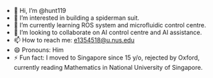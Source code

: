 - 👋 Hi, I’m @hunt119
- 👀 I’m interested in building a spiderman suit.
- 🌱 I’m currently learning ROS system and microfluidic control centre.
- 💞️ I’m looking to collaborate on AI control centre and AI assistance.
- 📫 How to reach me: e1354518@u.nus.edu
- 😄 Pronouns: Him
- ⚡ Fun fact: I moved to Singapore since 15 y/o, rejected by Oxford, currently reading Mathematics in National University of Singapore.

<!---
hunt119/hunt119 is a ✨ special ✨ repository because its `README.md` (this file) appears on your GitHub profile.
You can click the Preview link to take a look at your changes.
--->
